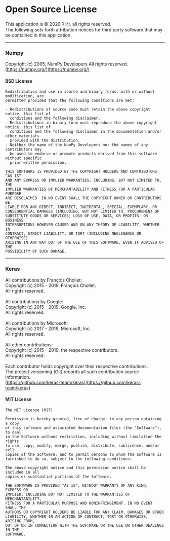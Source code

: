 # Open Source License
This application is © 2020 지성. all rights reserved.  
The following sets forth attribution notices for third party software that may be contained in this application.  

---

### Numpy
Copyright (c) 2005, NumPy Developers All rights reserved.  
[https://numpy.org/](https://numpy.org/)

#### BSD License
```
Redistribution and use in source and binary forms, with or without modification, are
permitted provided that the following conditions are met:

- Redistributions of source code must retain the above copyright notice, this list of
  conditions and the following disclaimer.
- Redistributions in binary form must reproduce the above copyright notice, this list of
  conditions and the following disclaimer in the documentation and/or other materials
  provided with the distribution.
- Neither the name of the NumPy Developers nor the names of any contributors may
  be used to endorse or promote products derived from this software without specific
  prior written permission.

THIS SOFTWARE IS PROVIDED BY THE COPYRIGHT HOLDERS AND CONTRIBUTORS “AS IS”
AND ANY EXPRESS OR IMPLIED WARRANTIES, INCLUDING, BUT NOT LIMITED TO, THE
IMPLIED WARRANTIES OF MERCHANTABILITY AND FITNESS FOR A PARTICULAR PURPOSE
ARE DISCLAIMED. IN NO EVENT SHALL THE COPYRIGHT OWNER OR CONTRIBUTORS BE
LIABLE FOR ANY DIRECT, INDIRECT, INCIDENTAL, SPECIAL, EXEMPLARY, OR
CONSEQUENTIAL DAMAGES (INCLUDING, BUT NOT LIMITED TO, PROCUREMENT OF
SUBSTITUTE GOODS OR SERVICES; LOSS OF USE, DATA, OR PROFITS; OR BUSINESS
INTERRUPTION) HOWEVER CAUSED AND ON ANY THEORY OF LIABILITY, WHETHER IN
CONTRACT, STRICT LIABILITY, OR TORT (INCLUDING NEGLIGENCE OR OTHERWISE)
ARISING IN ANY WAY OUT OF THE USE OF THIS SOFTWARE, EVEN IF ADVISED OF THE
POSSIBILITY OF SUCH DAMAGE.
```

---

### Keras
All contributions by François Chollet:  
Copyright (c) 2015 - 2019, François Chollet.  
All rights reserved.  
<br>
All contributions by Google:  
Copyright (c) 2015 - 2019, Google, Inc.  
All rights reserved.  
<br>
All contributions by Microsoft:  
Copyright (c) 2017 - 2019, Microsoft, Inc.  
All rights reserved.  
<br>
All other contributions:  
Copyright (c) 2015 - 2019, the respective contributors.  
All rights reserved.  
<br>
Each contributor holds copyright over their respective contributions.  
The project versioning (Git) records all such contribution source information.  
[https://github.com/keras-team/keras](https://github.com/keras-team/keras)

#### MIT License
```
The MIT License (MIT)

Permission is hereby granted, free of charge, to any person obtaining a copy
of this software and associated documentation files (the "Software"), to deal
in the Software without restriction, including without limitation the rights
to use, copy, modify, merge, publish, distribute, sublicense, and/or sell
copies of the Software, and to permit persons to whom the Software is
furnished to do so, subject to the following conditions:

The above copyright notice and this permission notice shall be included in all
copies or substantial portions of the Software.

THE SOFTWARE IS PROVIDED "AS IS", WITHOUT WARRANTY OF ANY KIND, EXPRESS OR
IMPLIED, INCLUDING BUT NOT LIMITED TO THE WARRANTIES OF MERCHANTABILITY,
FITNESS FOR A PARTICULAR PURPOSE AND NONINFRINGEMENT. IN NO EVENT SHALL THE
AUTHORS OR COPYRIGHT HOLDERS BE LIABLE FOR ANY CLAIM, DAMAGES OR OTHER
LIABILITY, WHETHER IN AN ACTION OF CONTRACT, TORT OR OTHERWISE, ARISING FROM,
OUT OF OR IN CONNECTION WITH THE SOFTWARE OR THE USE OR OTHER DEALINGS IN THE
SOFTWARE.
```
